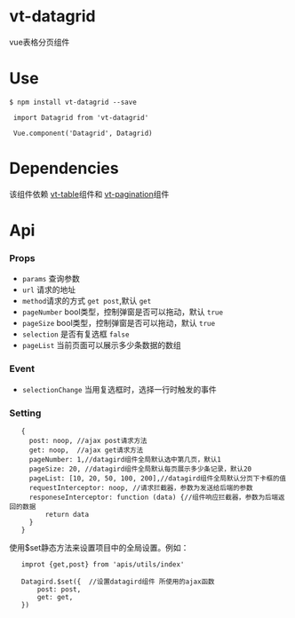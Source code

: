 # vt-datagrid
vue表格分页组件  
 
# Use 
```shell
$ npm install vt-datagrid --save
```

```shell
 import Datagrid from 'vt-datagrid'
 
 Vue.component('Datagrid', Datagrid)
```

# Dependencies
 
该组件依赖 [vt-table](https://github.com/vue-tools/vt-table)组件和
[vt-pagination](https://github.com/vue-tools/vt-pagination)组件 
 

# Api 
 
### Props 
*   `params` 查询参数
*   `url` 请求的地址
*   `method`请求的方式 `get post`,默认 `get`
*   `pageNumber` bool类型，控制弹窗是否可以拖动，默认 `true` 
*   `pageSize` bool类型，控制弹窗是否可以拖动，默认 `true` 
*   `selection` 是否有复选框 `false` 
*   `pageList`  当前页面可以展示多少条数据的数组



### Event 
*   `selectionChange` 当用复选框时，选择一行时触发的事件

### Setting
 ```全局配置
    {
      post: noop, //ajax post请求方法
      get: noop,  //ajax get请求方法
      pageNumber: 1,//datagird组件全局默认选中第几页，默认1
      pageSize: 20, //datagird组件全局默认每页展示多少条记录，默认20
      pageList: [10, 20, 50, 100, 200],//datagird组件全局默认分页下卡框的值
      requestInterceptor: noop, //请求拦截器，参数为发送给后端的参数
      responeseInterceptor: function (data) {//组件响应拦截器，参数为后端返回的数据
          return data
      }
    }
  ```
  
 使用$set静态方法来设置项目中的全局设置。例如：
 ```
    improt {get,post} from 'apis/utils/index'
    
    Datagird.$set({  //设置datagird组件 所使用的ajax函数
        post: post,
        get: get,
    })
 
 ```